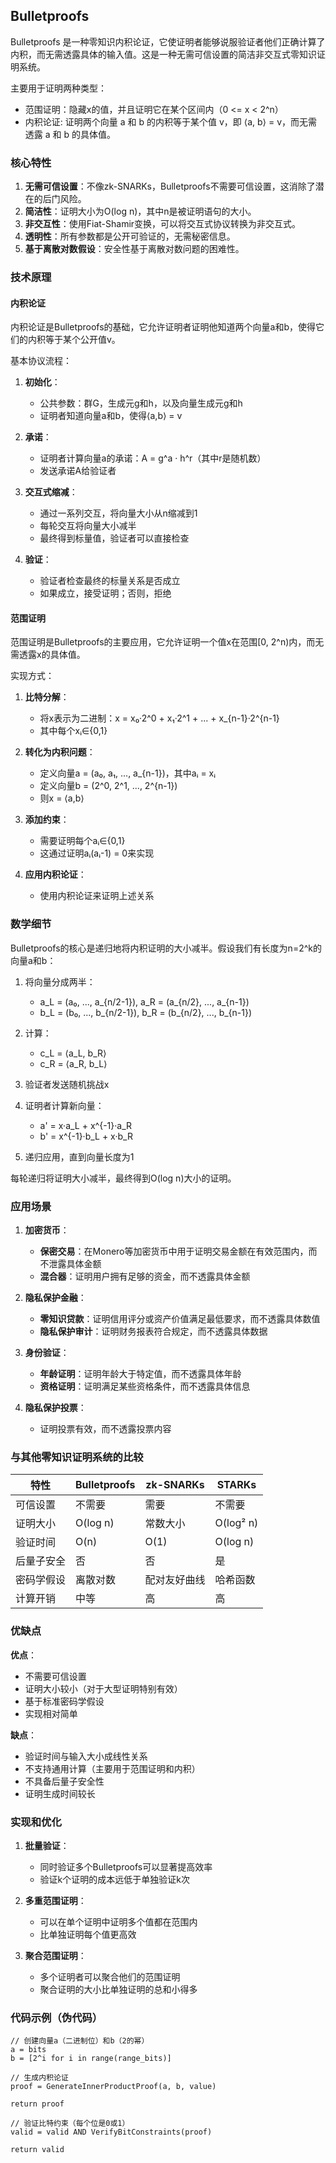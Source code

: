 ## Bulletproofs

Bulletproofs 是一种零知识内积论证，它使证明者能够说服验证者他们正确计算了内积，而无需透露具体的输入值。这是一种无需可信设置的简洁非交互式零知识证明系统。

主要用于证明两种类型：
- 范围证明：隐藏x的值，并且证明它在某个区间内（0 <= x < 2^n）
- 内积论证: 证明两个向量 a 和 b 的内积等于某个值 v，即 ⟨a, b⟩ = v，而无需透露 a 和 b 的具体值。

### 核心特性

1. **无需可信设置**：不像zk-SNARKs，Bulletproofs不需要可信设置，这消除了潜在的后门风险。
2. **简洁性**：证明大小为O(log n)，其中n是被证明语句的大小。
3. **非交互性**：使用Fiat-Shamir变换，可以将交互式协议转换为非交互式。
4. **透明性**：所有参数都是公开可验证的，无需秘密信息。
5. **基于离散对数假设**：安全性基于离散对数问题的困难性。

### 技术原理

#### 内积论证

内积论证是Bulletproofs的基础，它允许证明者证明他知道两个向量a和b，使得它们的内积等于某个公开值v。

基本协议流程：

1. **初始化**：
   - 公共参数：群G，生成元g和h，以及向量生成元g和h
   - 证明者知道向量a和b，使得⟨a,b⟩ = v

2. **承诺**：
   - 证明者计算向量a的承诺：A = g^a · h^r（其中r是随机数）
   - 发送承诺A给验证者

3. **交互式缩减**：
   - 通过一系列交互，将向量大小从n缩减到1
   - 每轮交互将向量大小减半
   - 最终得到标量值，验证者可以直接检查

4. **验证**：
   - 验证者检查最终的标量关系是否成立
   - 如果成立，接受证明；否则，拒绝

#### 范围证明

范围证明是Bulletproofs的主要应用，它允许证明一个值x在范围[0, 2^n)内，而无需透露x的具体值。

实现方式：

1. **比特分解**：
   - 将x表示为二进制：x = x₀·2^0 + x₁·2^1 + ... + x_{n-1}·2^{n-1}
   - 其中每个xᵢ∈{0,1}

2. **转化为内积问题**：
   - 定义向量a = (a₀, a₁, ..., a_{n-1})，其中aᵢ = xᵢ
   - 定义向量b = (2^0, 2^1, ..., 2^{n-1})
   - 则x = ⟨a,b⟩

3. **添加约束**：
   - 需要证明每个aᵢ∈{0,1}
   - 这通过证明aᵢ(aᵢ-1) = 0来实现

4. **应用内积论证**：
   - 使用内积论证来证明上述关系

### 数学细节

Bulletproofs的核心是递归地将内积证明的大小减半。假设我们有长度为n=2^k的向量a和b：

1. 将向量分成两半：
   - a_L = (a₀, ..., a_{n/2-1}), a_R = (a_{n/2}, ..., a_{n-1})
   - b_L = (b₀, ..., b_{n/2-1}), b_R = (b_{n/2}, ..., b_{n-1})

2. 计算：
   - c_L = ⟨a_L, b_R⟩
   - c_R = ⟨a_R, b_L⟩

3. 验证者发送随机挑战x

4. 证明者计算新向量：
   - a' = x·a_L + x^{-1}·a_R
   - b' = x^{-1}·b_L + x·b_R

5. 递归应用，直到向量长度为1

每轮递归将证明大小减半，最终得到O(log n)大小的证明。

### 应用场景

1. **加密货币**：
   - **保密交易**：在Monero等加密货币中用于证明交易金额在有效范围内，而不泄露具体金额
   - **混合器**：证明用户拥有足够的资金，而不透露具体金额

2. **隐私保护金融**：
   - **零知识贷款**：证明信用评分或资产价值满足最低要求，而不透露具体数值
   - **隐私保护审计**：证明财务报表符合规定，而不透露具体数据

3. **身份验证**：
   - **年龄证明**：证明年龄大于特定值，而不透露具体年龄
   - **资格证明**：证明满足某些资格条件，而不透露具体信息

4. **隐私保护投票**：
   - 证明投票有效，而不透露投票内容

### 与其他零知识证明系统的比较

| 特性 | Bulletproofs | zk-SNARKs | STARKs |
|------|-------------|-----------|--------|
| 可信设置 | 不需要 | 需要 | 不需要 |
| 证明大小 | O(log n) | 常数大小 | O(log² n) |
| 验证时间 | O(n) | O(1) | O(log n) |
| 后量子安全 | 否 | 否 | 是 |
| 密码学假设 | 离散对数 | 配对友好曲线 | 哈希函数 |
| 计算开销 | 中等 | 高 | 高 |

### 优缺点

**优点**：
- 不需要可信设置
- 证明大小较小（对于大型证明特别有效）
- 基于标准密码学假设
- 实现相对简单

**缺点**：
- 验证时间与输入大小成线性关系
- 不支持通用计算（主要用于范围证明和内积）
- 不具备后量子安全性
- 证明生成时间较长

### 实现和优化

1. **批量验证**：
   - 同时验证多个Bulletproofs可以显著提高效率
   - 验证k个证明的成本远低于单独验证k次

2. **多重范围证明**：
   - 可以在单个证明中证明多个值都在范围内
   - 比单独证明每个值更高效

3. **聚合范围证明**：
   - 多个证明者可以聚合他们的范围证明
   - 聚合证明的大小比单独证明的总和小得多

### 代码示例（伪代码）
```
// 创建向量a（二进制位）和b（2的幂）
a = bits
b = [2^i for i in range(range_bits)]

// 生成内积论证
proof = GenerateInnerProductProof(a, b, value)

return proof

// 验证比特约束（每个位是0或1）
valid = valid AND VerifyBitConstraints(proof)

return valid
```

